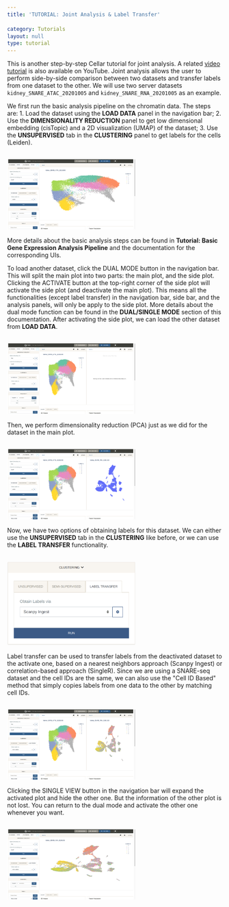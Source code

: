 ```yaml
---
title: 'TUTORIAL: Joint Analysis & Label Transfer'

category: Tutorials
layout: null
type: tutorial
---
```

This is another step-by-step Cellar tutorial for joint analysis. A related [video tutorial](https://www.youtube.com/watch?v=QBUXhFZrHec) is also available on YouTube. Joint analysis allows the user to perform side-by-side comparison between two datasets and transfer labels from one dataset to the other. We will use two server datasets `kidney_SNARE_ATAC_20201005` and `kidney_SNARE_RNA_20201005` as an example.

We first run the basic analysis pipeline on the chromatin data. The steps are: 1. Load the dataset using the **LOAD DATA** panel in the navigation bar; 2. Use the **DIMENSIONALITY REDUCTION** panel to get low dimensional embedding (cisTopic) and a 2D visualization (UMAP) of the dataset; 3. Use the **UNSUPERVISED** tab in the **CLUSTERING** panel to get labels for the cells (Leiden).

<br>
<img src="images/kidney-snare-atac.png" alt="drawing" width="300"/>
<br>

More details about the basic analysis steps can be found in **Tutorial: Basic Gene Expression Analysis Pipeline** and the documentation for the corresponding UIs.

To load another dataset, click the <span class='mbutton'>DUAL MODE</span> button in the navigation bar. This will split the main plot into two parts: the main plot, and the side plot. Clicking the <span class='mbutton'>ACTIVATE</span> button at the top-right corner of the side plot will activate the side plot (and deactivate the main plot). This means all the functionalities (except label transfer) in the navigation bar, side bar, and the analysis panels, will only be apply to the side plot. More details about the dual mode function can be found in the **DUAL/SINGLE MODE** section of this documentation. After activating the side plot, we can load the other dataset from **LOAD DATA**.

<br>
<img src="images/kidney-snare-dual.png" alt="drawing" width="300"/>
<br>

Then, we perform dimensionality reduction (PCA) just as we did for the dataset in the main plot.


<br>
<img src="images/kidney-snare-both.png" alt="drawing" width="300"/>
<br>

Now, we have two options of obtaining labels for this dataset. We can either use the **UNSUPERVISED** tab in the **CLUSTERING** like before, or we can use the **LABEL TRANSFER** functionality.

<br>
<img src="images/label-transfer.png" alt="drawing" width="300"/>
<br>

Label transfer can be used to transfer labels from the deactivated dataset to the activate one, based on a nearest neighbors approach (Scanpy Ingest) or correlation-based approach (SingleR). Since we are using a SNARE-seq dataset and the cell IDs are the same, we can also use the "Cell ID Based" method that simply copies labels from one data to the other by matching cell IDs.

<br>
<img src="images/kidney-snare-transfer.png" alt="drawing" width="300"/>
<br>

Clicking the <span class='mbutton'>SINGLE VIEW</span> button in the navigation bar will expand the activated plot and hide the other one. But the information of the other plot is not lost. You can return to the dual mode and activate the other one whenever you want.

<br>
<img src="images/kidney-snare-single.png" alt="drawing" width="300"/>
<br>





